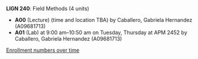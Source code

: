 **LIGN 240**: Field Methods (4 units)

- **A00** (Lecture) (time and location TBA) by Caballero, Gabriela Hernandez (A09681713)
- **A01** (Lab) at 9:00 am–10:50 am on Tuesday, Thursday at APM 2452 by Caballero, Gabriela Hernandez (A09681713)

[Enrollment numbers over time](./LIGN240.tsv)
